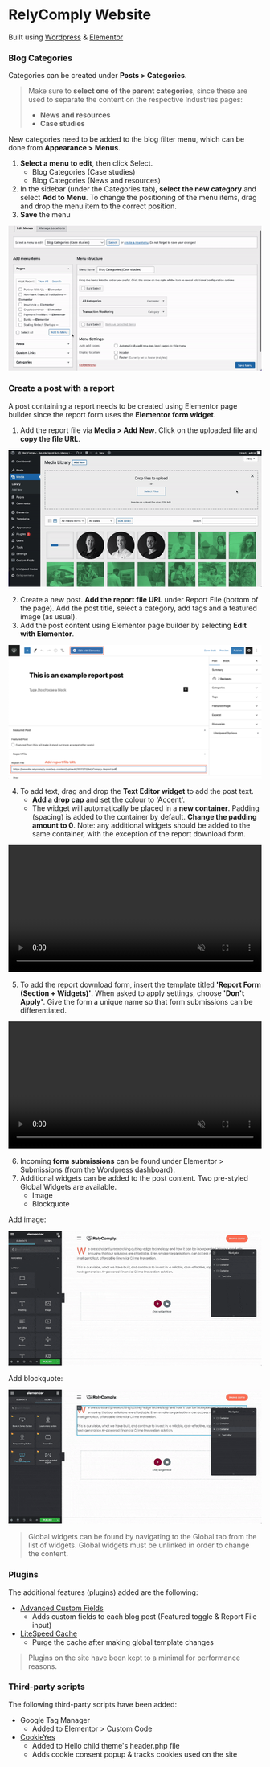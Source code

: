 # RelyComply Website

Built using [Wordpress](https://wordpress.org/) & [Elementor](https://elementor.com/)

### Blog Categories

Categories can be created under **Posts > Categories**. 

> Make sure to **select one of the parent categories**, since these are used to separate the content on the respective Industries pages:
> - **News and resources** 
> - **Case studies**

New categories need to be added to the blog filter menu, which can be done from **Appearance > Menus**. 
1. **Select a menu to edit**, then click Select.
    - Blog Categories (Case studies)
    - Blog Categories (News and resources)
2. In the sidebar (under the Categories tab), **select the new category** and select **Add to Menu**. To change the positioning of the menu items, drag and drop the menu item to the correct position. 
3. **Save** the menu

![Adding a category to blog filter](/assets/images/category_menu.gif)

### Create a post with a report

A post containing a report needs to be created using Elementor page builder since the report form uses the **Elementor form widget**.

1. Add the report file via **Media > Add New**. Click on the uploaded file and **copy the file URL**.

![Add report file](/assets/images/Post-Upload-Report.gif)

2. Create a new post. **Add the report file URL** under Report File (bottom of the page). Add the post title, select a category, add tags and a featured image (as usual).
3. Add the post content using Elementor page builder by selecting **Edit with Elementor**.

![Add report file URL](/assets/images/Post-Report-File-Name.png)

4. To add text, drag and drop the **Text Editor widget** to add the post text.
    - **Add a drop cap** and set the colour to 'Accent'. 
    - The widget will automatically be placed in a **new container**. Padding (spacing) is added to the container by default. **Change the padding amount to 0**. Note: any additional widgets should be added to the same container, with the exception of the report download form. 

<video width="100%" controls="" muted="" loop="" autoplay="">
  <source src="https://claudia-nydahl.github.io/relycomply/assets/videos/Post-Inserting-Text-min.mp4" type="video/mp4">
</video>

5. To add the report download form, insert the template titled **'Report Form (Section + Widgets)'**. When asked to apply settings, choose **'Don't Apply'**. Give the form a unique name so that form submissions can be differentiated.

<video width="100%" controls="" muted="" loop="" autoplay="">
  <source src="https://claudia-nydahl.github.io/relycomply/assets/videos/Post-Inserting-Report-Form.min.mp4" type="video/mp4">
</video>

6. Incoming **form submissions** can be found under Elementor > Submissions (from the Wordpress dashboard).
7. Additional widgets can be added to the post content. Two pre-styled Global Widgets are available. 
    - Image
    - Blockquote

Add image:

![Add Image](/assets/images/Post-Inserting-Image.gif)

Add blockquote:

![Add Blockquote](/assets/images/Post-Inserting-Blockquote-2.gif)

> Global widgets can be found by navigating to the Global tab from the list of widgets. Global widgets must be unlinked in order to change the content.

### Plugins

The additional features (plugins) added are the following:

- [Advanced Custom Fields](https://wordpress.org/plugins/advanced-custom-fields/)
    - Adds custom fields to each blog post (Featured toggle & Report File input)
- [LiteSpeed Cache](https://wordpress.org/plugins/litespeed-cache/)
    - Purge the cache after making global template changes

> Plugins on the site have been kept to a minimal for performance reasons. 

### Third-party scripts

The following third-party scripts have been added:

- Google Tag Manager
    - Added to Elementor > Custom Code
- [CookieYes](https://app.cookieyes.com/)
    - Added to Hello child theme's header.php file
    - Adds cookie consent popup & tracks cookies used on the site
